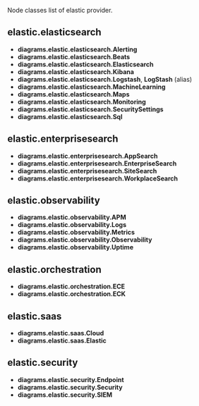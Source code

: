 Node classes list of elastic provider.

## elastic.elasticsearch

- **diagrams.elastic.elasticsearch.Alerting**
- **diagrams.elastic.elasticsearch.Beats**
- **diagrams.elastic.elasticsearch.Elasticsearch**
- **diagrams.elastic.elasticsearch.Kibana**
- **diagrams.elastic.elasticsearch.Logstash**, **LogStash** (alias)
- **diagrams.elastic.elasticsearch.MachineLearning**
- **diagrams.elastic.elasticsearch.Maps**
- **diagrams.elastic.elasticsearch.Monitoring**
- **diagrams.elastic.elasticsearch.SecuritySettings**
- **diagrams.elastic.elasticsearch.Sql**

## elastic.enterprisesearch

- **diagrams.elastic.enterprisesearch.AppSearch**
- **diagrams.elastic.enterprisesearch.EnterpriseSearch**
- **diagrams.elastic.enterprisesearch.SiteSearch**
- **diagrams.elastic.enterprisesearch.WorkplaceSearch**

## elastic.observability

- **diagrams.elastic.observability.APM**
- **diagrams.elastic.observability.Logs**
- **diagrams.elastic.observability.Metrics**
- **diagrams.elastic.observability.Observability**
- **diagrams.elastic.observability.Uptime**

## elastic.orchestration

- **diagrams.elastic.orchestration.ECE**
- **diagrams.elastic.orchestration.ECK**

## elastic.saas

- **diagrams.elastic.saas.Cloud**
- **diagrams.elastic.saas.Elastic**

## elastic.security

- **diagrams.elastic.security.Endpoint**
- **diagrams.elastic.security.Security**
- **diagrams.elastic.security.SIEM**
